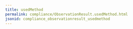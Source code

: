 ```yaml
---
title: usedMethod
permalink: compliance/ObservationResult.usedMethod.html
jsonid: compliance_observationresult_usedmethod
---
```

